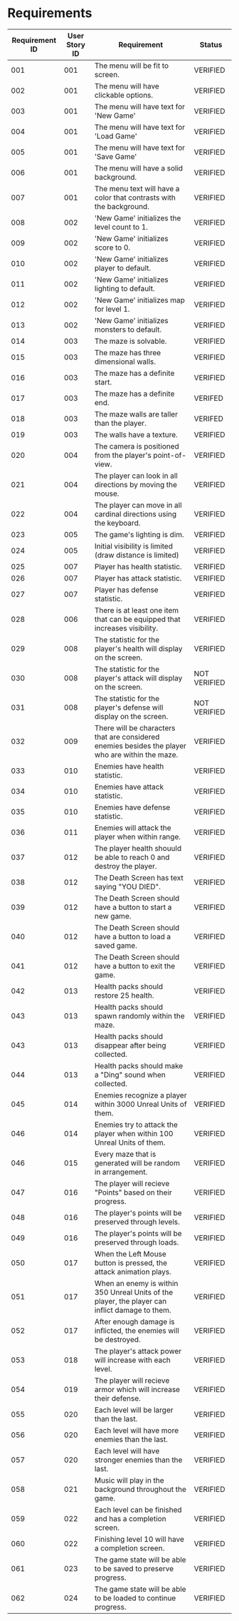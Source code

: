# Requirements
| Requirement ID | User Story ID | Requirement | Status |
|----------------|---------------|-------------|--------|
| 001 | 001 | The menu will be fit to screen. | VERIFIED |
| 002 | 001 | The menu will have clickable options. | VERIFIED |
| 003 | 001 | The menu will have text for 'New Game' | VERIFIED |
| 004 | 001 | The menu will have text for 'Load Game' | VERIFIED |
| 005 | 001 | The menu will have text for 'Save Game' | VERIFIED |
| 006 | 001 | The menu will have a solid background. | VERIFIED |
| 007 | 001 | The menu text will have a color that contrasts with the background. | VERIFIED |
| 008 | 002 | 'New Game' initializes the level count to 1. | VERIFIED |
| 009 | 002 | 'New Game' initializes score to 0. | VERIFIED |
| 010 | 002 | 'New Game' initializes player to default. | VERIFIED |
| 011 | 002 | 'New Game' initializes lighting to default. | VERIFIED |
| 012 | 002 | 'New Game' initializes map for level 1. | VERIFIED |
| 013 | 002 | 'New Game' initializes monsters to default. | VERIFIED |
| 014 | 003 | The maze is solvable. | VERIFIED |
| 015 | 003 | The maze has three dimensional walls. | VERIFIED | 
| 016 | 003 | The maze has a definite start. | VERIFIED |
| 017 | 003 | The maze has a definite end. | VERIFED |
| 018 | 003 | The maze walls are taller than the player. | VERIFED |
| 019 | 003 | The walls have a texture. | VERIFIED |
| 020 | 004 | The camera is positioned from the player's point-of-view. | VERIFIED |
| 021 | 004 | The player can look in all directions by moving the mouse. | VERIFIED |
| 022 | 004 | The player can move in all cardinal directions using the keyboard. | VERIFIED |
| 023 | 005 | The game's lighting is dim. | VERIFIED |
| 024 | 005 | Initial visibility is limited (draw distance is limited) | VERIFIED |
| 025 | 007 | Player has health statistic. | VERIFIED |
| 026 | 007 | Player has attack statistic. | VERIFIED |
| 027 | 007 | Player has defense statistic. | VERIFIED |
| 028 | 006 | There is at least one item that can be equipped that increases visibility. | VERIFIED |
| 029 | 008 | The statistic for the player's health will display on the screen. | VERIFIED |
| 030 | 008 | The statistic for the player's attack will display on the screen. | NOT VERIFIED |
| 031 | 008 | The statistic for the player's defense will display on the screen. | NOT VERIFIED |
| 032 | 009 | There will be characters that are considered enemies besides the player who are within the maze. | VERIFIED |
| 033 | 010 | Enemies have health statistic. | VERIFIED |
| 034 | 010 | Enemies have attack statistic. | VERIFIED |
| 035 | 010 | Enemies have defense statistic. | VERIFIED |
| 036 | 011 | Enemies will attack the player when within range. | VERIFIED |
| 037 | 012 | The player health shouuld be able to reach 0 and destroy the player. | VERIFIED |
| 038 | 012 | The Death Screen has text saying "YOU DIED". | VERIFIED |
| 039 | 012 | The Death Screen should have a button to start a new game. | VERIFIED |
| 040 | 012 | The Death Screen should have a button to load a saved game. | VERIFIED |
| 041 | 012 | The Death Screen should have a button to exit the game. | VERIFIED |
| 042 | 013 | Health packs should restore 25 health. | VERIFIED |
| 043 | 013 | Health packs should spawn randomly within the maze. | VERIFIED |
| 043 | 013 | Health packs should disappear after being collected. | VERIFIED |
| 044 | 013 | Health packs should make a "Ding" sound when collected. | VERIFIED |
| 045 | 014 | Enemies recognize a player within 3000 Unreal Units of them. | VERIFIED |
| 046 | 014 | Enemies try to attack the player when within 100 Unreal Units of them. | VERIFIED |
| 046 | 015 | Every maze that is generated will be random in arrangement. | VERIFIED |
| 047 | 016 | The player will recieve "Points" based on their progress. | VERIFIED |
| 048 | 016 | The player's points will be preserved through levels. | VERIFIED |
| 049 | 016 | The player's points will be preserved through loads. | VERIFIED |
| 050 | 017 | When the Left Mouse button is pressed, the attack animation plays. | VERIFIED |
| 051 | 017 | When an enemy is within 350 Unreal Units of the player, the player can inflict damage to them. | VERIFIED |
| 052 | 017 | After enough damage is inflicted, the enemies will be destroyed. | VERIFIED |
| 053 | 018 | The player's attack power will increase with each level. | VERIFIED |
| 054 | 019 | The player will recieve armor which will increase their defense. | VERIFIED |
| 055 | 020 | Each level will be larger than the last. | VERIFIED |
| 056 | 020 | Each level will have more enemies than the last. | VERIFIED |
| 057 | 020 | Each level will have stronger enemies than the last. | VERIFIED |
| 058 | 021 | Music will play in the background throughout the game. | VERIFIED |
| 059 | 022 | Each level can be finished and has a completion screen. | VERIFIED |
| 060 | 022 | Finishing level 10 will have a completion screen. | VERIFIED |
| 061 | 023 | The game state will be able to be saved to preserve progress. | VERIFIED |
| 062 | 024 | The game state will be able to be loaded to continue progress. | VERIFIED |

